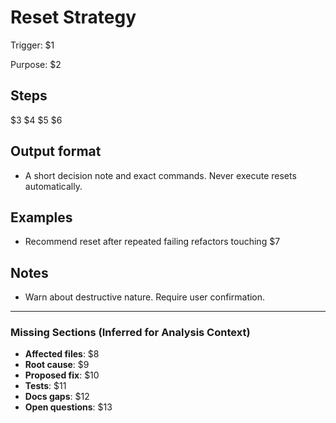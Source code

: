 # Reset Strategy

Trigger: $1

Purpose: $2

## Steps

$3
$4
$5
$6

## Output format

- A short decision note and exact commands. Never execute resets automatically.

## Examples

- Recommend reset after repeated failing refactors touching $7

## Notes

- Warn about destructive nature. Require user confirmation.

---

### Missing Sections (Inferred for Analysis Context)

- **Affected files**: $8
- **Root cause**: $9
- **Proposed fix**: $10
- **Tests**: $11
- **Docs gaps**: $12
- **Open questions**: $13
